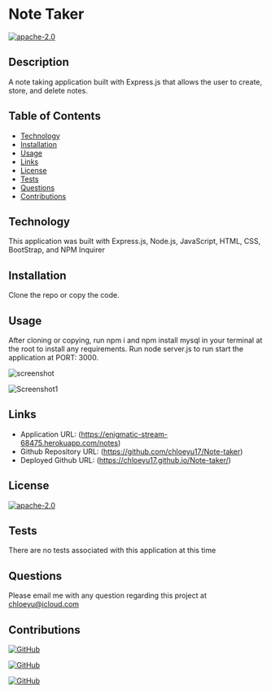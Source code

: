# Note Taker

[![apache-2.0](https://img.shields.io/badge/license-apache--2.0-green?style=plastic)](https://www.apache.org/licenses/LICENSE-2.0)

## Description

A note taking application built with Express.js that allows the user to create, store, and delete notes.

## Table of Contents
  * [Technology](#technology)
  * [Installation](#installation)
  * [Usage](#usage)
  * [Links](#links)
  * [License](#license)
  * [Tests](#tests)
  * [Questions](#questions)
  * [Contributions](#contributions)
  

## Technology

  This application was built with Express.js, Node.js, JavaScript, HTML, CSS, BootStrap, and NPM Inquirer  
  
## Installation

  Clone the repo or copy the code.

## Usage

  After cloning or copying, run npm i and npm install mysql in your terminal at the root to install any requirements. Run node server.js to run start the application at PORT: 3000. 

 
 ![screenshot](./screenshot/homepage.jpg)
 
 ![Screenshot1](./screenshot/typenote.jpg)
  

 ## Links
 
  * Application URL: (https://enigmatic-stream-68475.herokuapp.com/notes)
  * Github Repository URL: (https://github.com/chloeyu17/Note-taker)
  * Deployed Github URL: (https://chloeyu17.github.io/Note-taker/)
  

## License

  [![apache-2.0](https://img.shields.io/badge/license-apache--2.0-green?style=plastic)](https://www.apache.org/licenses/LICENSE-2.0)


## Tests

  There are no tests associated with this application at this time

## Questions

  Please email me with any question regarding this project at chloeyu@icloud.com 

  ## Contributions

  [![GitHub](https://img.shields.io/badge/Gabe%20Thomas-Click%20Me!-blueviolet?style=plastic&logo=GitHub)](https://github.com/samohtebag)
  
  [![GitHub](https://img.shields.io/badge/Jason%20Barbanel-Click%20Me!-blueviolet?style=plastic&logo=GitHub)](https://github.com/Jbarbss)

 [![GitHub](https://img.shields.io/badge/Patrick%20Walker-Click%20Me!-blueviolet?style=plastic&logo=GitHub)](https://github.com/pat31477)